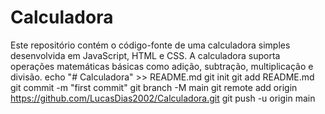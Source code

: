 # Calculadora
Este repositório contém o código-fonte de uma calculadora simples desenvolvida em JavaScript, HTML e CSS. A calculadora suporta operações matemáticas básicas como adição, subtração, multiplicação e divisão.
echo "# Calculadora" >> README.md
git init
git add README.md
git commit -m "first commit"
git branch -M main
git remote add origin https://github.com/LucasDias2002/Calculadora.git
git push -u origin main
